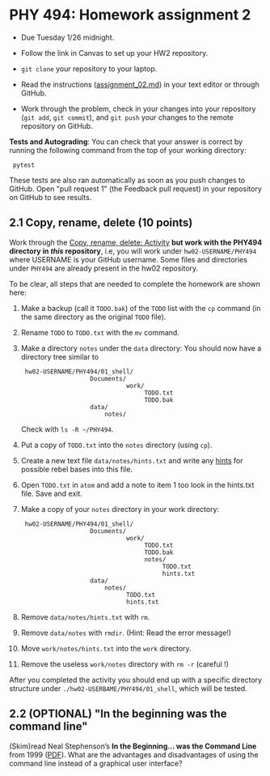 # PHY 494: Homework assignment 2

* Due Tuesday 1/26 midnight.

* Follow the link in Canvas to set up your HW2 repository.

* `git clone` your repository to your laptop.

* Read the instructions ([assignment_02.md](assignment_02.md)) in your text editor or through GitHub.

* Work through the problem, check in your changes into your repository
  (`git add`, `git commit`), and `git push` your changes to the remote
  repository on GitHub.

**Tests and Autograding**: You can check that your answer is correct
by running the following command from the top of your working
directory:

     pytest

These tests are also ran automatically as soon as you push changes to
GitHub. Open "pull request 1" (the Feedback pull request) in your
repository on GitHub to see results.


## 2.1 Copy, rename, delete (10 points)

Work through the [Copy, rename, delete:
Activity](https://asu-compmethodsphysics-phy494.github.io/ASU-PHY494/2021/01/14/01_Unix_Shell/#activity-homework)
**but work with the PHY494 directory in *this* repository**, i.e, you
will work under `hw02-USERNAME/PHY494` where USERNAME is your GitHub
username. Some files and directories under `PHY494` are already
present in the hw02 repository.

To be clear, all steps that are needed to complete the homework are
shown here:

1. Make a backup (call it `TODO.bak`) of the `TODO` list with the `cp`
   command (in the same directory as the original `TODO` file).
2. Rename `TODO` to `TODO.txt` with the `mv` command.
3. Make a directory `notes` under the `data` directory: You should now
   have a directory tree similar to

        hw02-USERNAME/PHY494/01_shell/
                          Documents/
                                    work/
                                         TODO.txt
                                         TODO.bak
                          data/
                              notes/

   Check with `ls -R ~/PHY494`.
4. Put a copy of `TODO.txt` into the `notes` directory (using `cp`).
5. Create a new text file `data/notes/hints.txt` and write any
   [hints](https://en.wikipedia.org/wiki/Ice_planet)  for possible
   rebel bases into this file.
6. Open `TODO.txt` in `atom` and add a note to item 1 too look in the
   hints.txt file. Save and exit.
7. Make a copy of your `notes` directory in your work directory:

        hw02-USERNAME/PHY494/01_shell/
                          Documents/
                                    work/
                                         TODO.txt
                                         TODO.bak
                                         notes/
                                              TODO.txt
                                              hints.txt
                          data/
                              notes/
                                    TODO.txt
                                    hints.txt

8. Remove `data/notes/hints.txt` with `rm`.
9. Remove `data/notes` with `rmdir`. (Hint: Read the error message!)
10. Move `work/notes/hints.txt` into the `work` directory.
11. Remove the useless `work/notes` directory with `rm -r` (careful !)


After you completed the activity you should end up with a specific
directory structure under `./hw02-USERBAME/PHY494/01_shell`, which will be
tested.



## 2.2 (OPTIONAL) "In the beginning was the command line"

(Skim)read Neal Stephenson’s **In the Beginning... was the Command Line**
from 1999
([PDF](https://becksteinlab.physics.asu.edu/file_download/7/NealStephenson_Commandline.pdf?mimetype=pdf)). What
are the advantages and disadvantages of using the command line instead
of a graphical user interface?